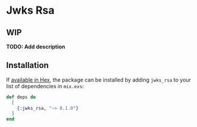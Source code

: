 # Jwks Rsa

## WIP

**TODO: Add description**

## Installation

If [available in Hex](https://hex.pm/docs/publish), the package can be installed
by adding `jwks_rsa` to your list of dependencies in `mix.exs`:

```elixir
def deps do
  [
    {:jwks_rsa, "~> 0.1.0"}
  ]
end
```
